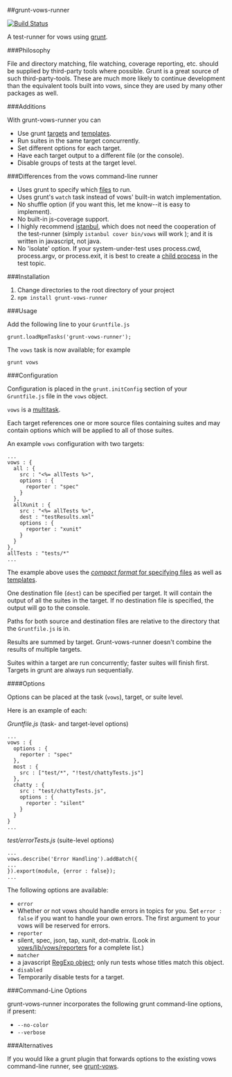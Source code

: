 ##grunt-vows-runner

[![Build Status](https://travis-ci.org/goalzen/grunt-vows-runner.png?branch=master)](https://travis-ci.org/goalzen/grunt-vows-runner)

A test-runner for vows using [grunt](http://gruntjs.com/).

###Philosophy

File and directory matching, file watching, coverage reporting, etc. should be supplied by third-party tools where possible.
Grunt is a great source of such third-party-tools.  These are much more likely to continue development than the equivalent
tools built into vows, since they are used by many other packages as well.

###Additions

With grunt-vows-runner you can

* Use grunt [targets](http://gruntjs.com/configuring-tasks#task-configuration-and-targets) and
[templates](http://gruntjs.com/configuring-tasks#templates).
* Run suites in the same target concurrently.
* Set different options for each target.
* Have each target output to a different file (or the console).
* Disable groups of tests at the target level.

###Differences from the vows command-line runner

* Uses grunt to specify which [files](http://gruntjs.com/configuring-tasks#files) to run.
* Uses grunt's ``watch`` task instead of vows' built-in watch implementation.
* No shuffle option (if you want this, let me know--it is easy to implement).
* No built-in js-coverage support.
 * I highly recommend [istanbul](https://github.com/yahoo/istanbul), which does not need the cooperation of the test-runner
 (simply ``istanbul cover bin/vows`` will work ); and it is written in javascript, not java.
* No 'isolate' option.  If your system-under-test uses process.cwd, process.argv, or process.exit,
it is best to create a [child process](http://nodejs.org/api/child_process.html) in the test topic.

###Installation

1. Change directories to the root directory of your project
2. ``npm install grunt-vows-runner``

###Usage

Add the following line to your ``Gruntfile.js``

    grunt.loadNpmTasks('grunt-vows-runner');

The ``vows`` task is now available; for example

    grunt vows

###Configuration

Configuration is placed in the ``grunt.initConfig`` section of your ``Gruntfile.js`` file in the ``vows`` object.

``vows`` is a [multitask](http://gruntjs.com/creating-tasks#multi-tasks).

Each target references one or more source files containing suites and may contain options which will be applied to all of those
suites.

An example ``vows`` configuration with two targets:

    ...
    vows : {
      all : {
        src : "<%= allTests %>",
        options : {
          reporter : "spec"
        }
      },
      allXunit : {
        src : "<%= allTests %>",
        dest : "testResults.xml"
        options : {
          reporter : "xunit"
        }
      }
    },
    allTests : "tests/*"
    ...

The example above uses the [_compact format_ for specifying files](http://gruntjs.com/configuring-tasks#compact-format)
as well as [templates](http://gruntjs.com/configuring-tasks#templates).

One destination file (``dest``) can be specified per target.  It will contain the output of all the suites in the target.  If no
destination file is specified, the output will go to the console.

Paths for both source and destination files are relative to the directory that the ``Gruntfile.js`` is in.

Results are summed by target.  Grunt-vows-runner doesn't combine the results of multiple targets.

Suites within a target are run concurrently; faster suites will finish first.  Targets in grunt are always run sequentially.

####Options

Options can be placed at the task (``vows``), target, or suite level.

Here is an example of each:

_Gruntfile.js_ (task- and target-level options)

    ...
    vows : {
      options : {
        reporter : "spec"
      },
      most : {
        src : ["test/*", "!test/chattyTests.js"]
      },
      chatty : {
        src : "test/chattyTests.js",
        options : {
          reporter : "silent"
        }
      }
    }
    ...

_test/errorTests.js_ (suite-level options)

    ...
    vows.describe('Error Handling').addBatch({
    ...
    }).export(module, {error : false});
    ...

The following options are available:

* ``error``
 * Whether or not vows should handle errors in topics for you.  Set ``error : false`` if you want to handle your own errors.
 The first argument to your vows will be reserved for errors.
* ``reporter``
 * silent, spec, json, tap, xunit, dot-matrix.  (Look in [vows/lib/vows/reporters](https://github.com/cloudhead/vows/tree/master/lib/vows/reporters)
  for a complete list.)
* ``matcher``
 * a javascript [RegExp object](http://www.w3schools.com/jsref/jsref_obj_regexp.asp); only run tests whose titles match this
 object.
* ``disabled``
 * Temporarily disable tests for a target.

###Command-Line Options

grunt-vows-runner incorporates the following grunt command-line options, if present:

* ``--no-color``
* ``--verbose``

###Alternatives

If you would like a grunt plugin that forwards options to the existing vows command-line runner,
see [grunt-vows](https://github.com/CMTegner/grunt-vows).

